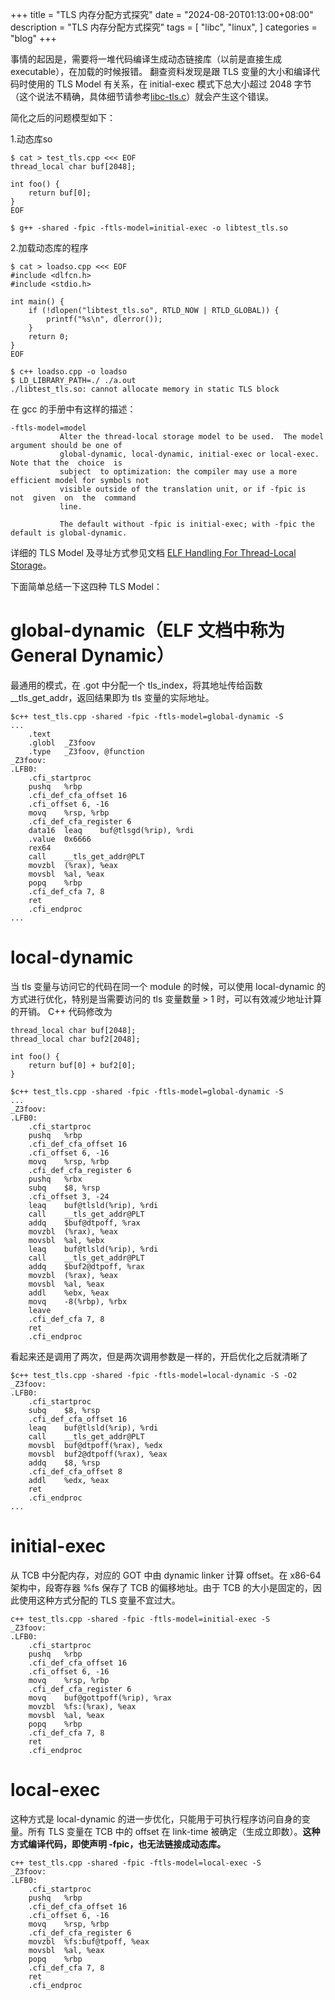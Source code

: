 +++
title = "TLS 内存分配方式探究"
date = "2024-08-20T01:13:00+08:00"
description = "TLS 内存分配方式探究"
tags = [
    "libc",
    "linux",
]
categories = "blog"
+++

事情的起因是，需要将一堆代码编译生成动态链接库（以前是直接生成 executable），在加载的时候报错。
翻查资料发现是跟 TLS 变量的大小和编译代码时使用的 TLS Model 有关系，在 initial-exec 模式下总大小超过 2048 字节（这个说法不精确，具体细节请参考[libc-tls.c](https://github.com/lattera/glibc/blob/895ef79e04a953cac1493863bcae29ad85657ee1/csu/libc-tls.c#L57)）就会产生这个错误。

<!--more-->

简化之后的问题模型如下：

1.动态库so
```
$ cat > test_tls.cpp <<< EOF
thread_local char buf[2048];

int foo() {
    return buf[0];
}
EOF

$ g++ -shared -fpic -ftls-model=initial-exec -o libtest_tls.so
```
2.加载动态库的程序
```
$ cat > loadso.cpp <<< EOF
#include <dlfcn.h>
#include <stdio.h>

int main() {
    if (!dlopen("libtest_tls.so", RTLD_NOW | RTLD_GLOBAL)) {
        printf("%s\n", dlerror());
    }
    return 0;
}
EOF

$ c++ loadso.cpp -o loadso
$ LD_LIBRARY_PATH=./ ./a.out
./libtest_tls.so: cannot allocate memory in static TLS block
```

在 gcc 的手册中有这样的描述：

```
-ftls-model=model
           Alter the thread-local storage model to be used.  The model argument should be one of
           global-dynamic, local-dynamic, initial-exec or local-exec.  Note that the  choice  is
           subject  to optimization: the compiler may use a more efficient model for symbols not
           visible outside of the translation unit, or if -fpic is  not  given  on  the  command
           line.

           The default without -fpic is initial-exec; with -fpic the default is global-dynamic.
```

详细的 TLS Model 及寻址方式参见文档 [ELF Handling For Thread-Local Storage](https://www.akkadia.org/drepper/tls.pdf "ELF Handling For Thread-Local Storage")。

下面简单总结一下这四种 TLS Model：

# global-dynamic（ELF 文档中称为 General Dynamic）
最通用的模式，在 .got 中分配一个 tls_index，将其地址传给函数 __tls_get_addr，返回结果即为 tls 变量的实际地址。
```
$c++ test_tls.cpp -shared -fpic -ftls-model=global-dynamic -S
...
	.text
	.globl	_Z3foov
	.type	_Z3foov, @function
_Z3foov:
.LFB0:
	.cfi_startproc
	pushq	%rbp
	.cfi_def_cfa_offset 16
	.cfi_offset 6, -16
	movq	%rsp, %rbp
	.cfi_def_cfa_register 6
	data16	leaq	buf@tlsgd(%rip), %rdi
	.value	0x6666
	rex64
	call	__tls_get_addr@PLT
	movzbl	(%rax), %eax
	movsbl	%al, %eax
	popq	%rbp
	.cfi_def_cfa 7, 8
	ret
	.cfi_endproc
...
```

# local-dynamic
当 tls 变量与访问它的代码在同一个 module 的时候，可以使用 local-dynamic 的方式进行优化，特别是当需要访问的 tls 变量数量 > 1 时，可以有效减少地址计算的开销。
C++ 代码修改为
```
thread_local char buf[2048];
thread_local char buf2[2048];

int foo() {
    return buf[0] + buf2[0];
}
```

```
$c++ test_tls.cpp -shared -fpic -ftls-model=global-dynamic -S
...
_Z3foov:
.LFB0:
	.cfi_startproc
	pushq	%rbp
	.cfi_def_cfa_offset 16
	.cfi_offset 6, -16
	movq	%rsp, %rbp
	.cfi_def_cfa_register 6
	pushq	%rbx
	subq	$8, %rsp
	.cfi_offset 3, -24
	leaq	buf@tlsld(%rip), %rdi
	call	__tls_get_addr@PLT
	addq	$buf@dtpoff, %rax
	movzbl	(%rax), %eax
	movsbl	%al, %ebx
	leaq	buf@tlsld(%rip), %rdi
	call	__tls_get_addr@PLT
	addq	$buf2@dtpoff, %rax
	movzbl	(%rax), %eax
	movsbl	%al, %eax
	addl	%ebx, %eax
	movq	-8(%rbp), %rbx
	leave
	.cfi_def_cfa 7, 8
	ret
	.cfi_endproc
```

看起来还是调用了两次，但是两次调用参数是一样的，开启优化之后就清晰了

```
$c++ test_tls.cpp -shared -fpic -ftls-model=local-dynamic -S -O2
_Z3foov:
.LFB0:
	.cfi_startproc
	subq	$8, %rsp
	.cfi_def_cfa_offset 16
	leaq	buf@tlsld(%rip), %rdi
	call	__tls_get_addr@PLT
	movsbl	buf@dtpoff(%rax), %edx
	movsbl	buf2@dtpoff(%rax), %eax
	addq	$8, %rsp
	.cfi_def_cfa_offset 8
	addl	%edx, %eax
	ret
	.cfi_endproc
...

```

# initial-exec
从 TCB 中分配内存，对应的 GOT 中由 dynamic linker 计算 offset。在 x86-64 架构中，段寄存器 %fs 保存了 TCB 的偏移地址。由于 TCB 的大小是固定的，因此使用这种方式分配的 TLS 变量不宜过大。

```
c++ test_tls.cpp -shared -fpic -ftls-model=initial-exec -S
_Z3foov:
.LFB0:
	.cfi_startproc
	pushq	%rbp
	.cfi_def_cfa_offset 16
	.cfi_offset 6, -16
	movq	%rsp, %rbp
	.cfi_def_cfa_register 6
	movq	buf@gottpoff(%rip), %rax
	movzbl	%fs:(%rax), %eax
	movsbl	%al, %eax
	popq	%rbp
	.cfi_def_cfa 7, 8
	ret
	.cfi_endproc
```

# local-exec
这种方式是 local-dynamic 的进一步优化，只能用于可执行程序访问自身的变量。所有 TLS 变量在 TCB 中的 offset 在 link-time 被确定（生成立即数）。**这种方式编译代码，即使声明 -fpic，也无法链接成动态库。**

```
c++ test_tls.cpp -shared -fpic -ftls-model=local-exec -S
_Z3foov:
.LFB0:
	.cfi_startproc
	pushq	%rbp
	.cfi_def_cfa_offset 16
	.cfi_offset 6, -16
	movq	%rsp, %rbp
	.cfi_def_cfa_register 6
	movzbl	%fs:buf@tpoff, %eax
	movsbl	%al, %eax
	popq	%rbp
	.cfi_def_cfa 7, 8
	ret
	.cfi_endproc
```